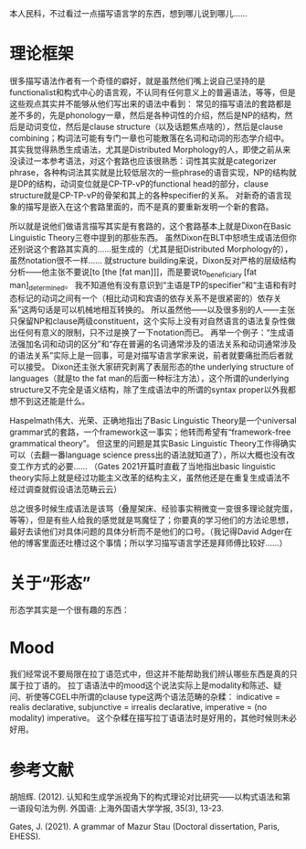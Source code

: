 本人民科，不过看过一点描写语言学的东西，想到哪儿说到哪儿……

# 理论框架

很多描写语法作者有一个奇怪的癖好，就是虽然他们嘴上说自己坚持的是functionalist和构式中心的语言观，不认同有任何意义上的普遍语法，等等，但是这些观点其实并不能够从他们写出来的语法中看到：
常见的描写语法的套路都是差不多的，先是phonology一章，然后是各种词性的介绍，然后是NP的结构，然后是动词变位，然后是clause structure（以及话题焦点啥的），然后是clause combining；构词法可能有专门一章也可能散落在名词和动词的形态学介绍中。
其实我觉得熟悉生成语法，尤其是Distributed Morphology的人，即使之前从来没读过一本参考语法，对这个套路也应该很熟悉：词性其实就是categorizer phrase，各种构词法其实就是比较低层次的一些phrase的语音实现，NP的结构就是DP的结构，动词变位就是CP-TP-vP的functional head的部分，clause structure就是CP-TP-vP的骨架和其上的各种specifier的关系。
对新奇的语言现象的描写是嵌入在这个套路里面的，而不是真的要重新发明一个新的套路。

所以就是说他们做语言描写其实是有套路的，这个套路基本上就是Dixon在Basic Linguistic Theory三卷中提到的那些东西。
虽然Dixon在BLT中怒喷生成语法但你还别说这个套路其实真的……挺生成的（尤其是挺Distributed Morphology的），虽然notation很不一样……
就structure building来说，Dixon反对严格的层级结构分析——他主张不要说[to [the [fat man]]]，而是要说to<sub>beneficiary </sub> [fat man]<sub>determined</sub>。
我不知道他有没有意识到“主语是TP的specifier”和“主语和有时态标记的动词之间有一个（相比动词和宾语的依存关系不是很紧密的）依存关系”这两句话是可以机械地相互转换的。
所以虽然他——以及很多别的人——主张只保留NP和clause两级constituent，这个实际上没有对自然语言的语法复杂性做出任何有意义的限制，只不过是换了一下notation而已。
再举一个例子：“生成语法强加名词和动词的区分”和“存在普遍的名词通常涉及的语法关系和动词通常涉及的语法关系”实际上是一回事，可是对描写语言学家来说，前者就要痛批而后者就可以接受。
Dixon还主张大家研究剥离了表层形态的the underlying structure of languages（就是to the fat man的后面一种标注方法），这个所谓的underlying structure又不完全是语义结构，除了生成语法中的所谓的syntax proper以外我都想不到这还能是什么。

Haspelmath伟大、光荣、正确地指出了Basic Linguistic Theory是一个universal grammar式的套路，一个framework这一事实；他转而希望有“framework-free grammatical theory”。
但这里的问题是其实Basic Linguistic Theory工作得确实可以（去翻一番language science press出的语法就知道了），所以大概也没有改变工作方式的必要……
（Gates 2021开篇时直截了当地指出basic linguistic theory实际上就是经过功能主义改革的结构主义，虽然他还是在重复生成语法不经过调查就假设语法范畴云云）

总之很多时候生成语法是该骂（叠屋架床、经验事实稍微变一变很多理论就完蛋，等等），但是有些人给我的感觉就是骂魔怔了；你要真的学习他们的方法论思想，最好去读他们对具体问题的具体分析而不是他们的口号。（我记得David Adger在他的博客里面还吐槽过这个事情；所以学习描写语言学还是拜师傅比较好……）

# 关于“形态”

形态学其实是一个很有趣的东西：

# Mood

我们经常说不要局限在拉丁语范式中，但这并不能帮助我们辨认哪些东西是真的只属于拉丁语的。
拉丁语语法中的mood这个说法实际上是modality和陈述、疑问、祈使等CGEL中所谓的clause type这两个语法范畴的杂糅：
indicative = realis declarative, subjunctive = irrealis declarative, 
imperative = (no modality) imperative。
这个杂糅在描写拉丁语语法时是好用的，其他时候则未必好用。


# 参考文献

胡旭辉. (2012). 认知和生成学派视角下的构式理论对比研究——以构式语法和第一语段句法为例. 外国语: 上海外国语大学学报, 35(3), 13-23.

Gates, J. (2021). A grammar of Mazur Stau (Doctoral dissertation, Paris, EHESS).